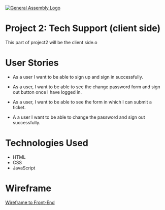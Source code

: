 [![General Assembly Logo](https://camo.githubusercontent.com/1a91b05b8f4d44b5bbfb83abac2b0996d8e26c92/687474703a2f2f692e696d6775722e636f6d2f6b6538555354712e706e67)](https://generalassemb.ly/education/web-development-immersive)

# **Project 2: Tech Support (client side)**
This part of project2 will be the client side.o

# **User Stories**
- As a user I want to be able to sign up and sign in successfully.

- As a user, I want to be able to see the change password form and sign out button once I have logged in.

- As a user, I want to be able to see the form in which I can submit a ticket.

- A a user I want to be able to change the password and sign out successfully.

# **Technologies Used**
- HTML
- CSS
- JavaScript

# **Wireframe**
[Wireframe to Front-End](https://wireframepro.mockflow.com/editor.jsp?editor=off&publicid=Meaefcba74c44e412505cf5072769cde91571250763176&projectid=M692a367f847fa9cac90f60808ab919f31558577473028&perm=Owner#/page/e4ccb2eae9b640b595a6ece73bfd48c0)

